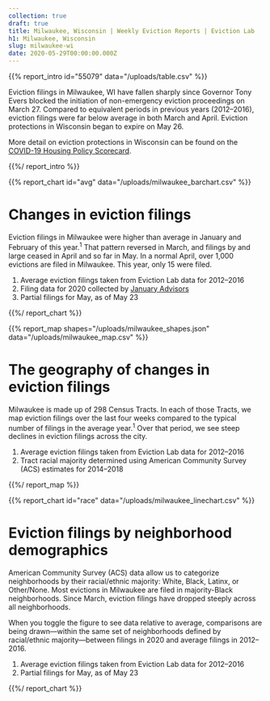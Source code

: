 ```yaml
---
collection: true
draft: true
title: Milwaukee, Wisconsin | Weekly Eviction Reports | Eviction Lab
h1: Milwaukee, Wisconsin
slug: milwaukee-wi
date: 2020-05-29T00:00:00.000Z
---
```


{{% report_intro id="55079" data="/uploads/table.csv" %}}

Eviction filings in Milwaukee, WI have fallen sharply since Governor Tony Evers blocked the initiation of non-emergency eviction proceedings on March 27. Compared to equivalent periods in previous years (2012–2016), eviction filings were far below average in both March and April. Eviction protections in Wisconsin began to expire on May 26.

More detail on eviction protections in Wisconsin can be found on the [COVID-19 Housing Policy Scorecard](https://evictionlab.org/covid-policy-scorecard/wi/).

{{%/ report_intro %}}



{{% report_chart id="avg" data="/uploads/milwaukee_barchart.csv" %}}



# Changes in eviction filings

Eviction filings in Milwaukee were higher than average in January and February of this year.<sup>1</sup> That pattern reversed in March, and filings by and large ceased in April and so far in May. In a normal April, over 1,000 evictions are filed in Milwaukee. This year, only 15 were filed.

1. Average eviction filings taken from Eviction Lab data for 2012–2016
2. Filing data for 2020 collected by [January Advisors](https://www.januaryadvisors.com/)
3. Partial filings for May, as of May 23



{{%/ report_chart %}}



{{% report_map shapes="/uploads/milwaukee_shapes.json" data="/uploads/milwaukee_map.csv" %}}





# The geography of changes in eviction filings

Milwaukee is made up of 298 Census Tracts. In each of those Tracts, we map eviction filings over the last four weeks compared to the typical number of filings in the average year.<sup>1</sup> Over that period, we see steep declines in eviction filings across the city.

1. Average eviction filings taken from Eviction Lab data for 2012–2016
2. Tract racial majority determined using American Community Survey (ACS) estimates for 2014–2018





{{%/ report_map %}}



{{% report_chart id="race" data="/uploads/milwaukee_linechart.csv" %}}



# Eviction filings by neighborhood demographics

American Community Survey (ACS) data allow us to categorize neighborhoods by their racial/ethnic majority: White, Black, Latinx, or Other/None. Most evictions in Milwaukee are filed in majority-Black neighborhoods. Since March, eviction filings have dropped steeply across all neighborhoods.

When you toggle the figure to see data relative to average, comparisons are being drawn—within the same set of neighborhoods defined by racial/ethnic majority—between filings in 2020 and average filings in 2012–2016.

1. Average eviction filings taken from Eviction Lab data for 2012–2016
2. Partial filings for May, as of May 23



{{%/ report_chart %}}